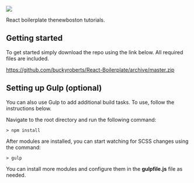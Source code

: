 ![](http://i.imgur.com/5Bqs5zi.png)

React boilerplate thenewboston tutorials.

## Getting started

To get started simply download the repo using the link below. All required files are included.

https://github.com/buckyroberts/React-Boilerplate/archive/master.zip

## Setting up Gulp (optional)

You can also use Gulp to add additional build tasks. To use, follow the instructions below.

Navigate to the root directory and  run the following command:
```
> npm install
```

After modules are installed, you can start watching for SCSS changes using the command:
```
> gulp
```

You can install more modules and configure them in the **gulpfile.js** file as needed.

